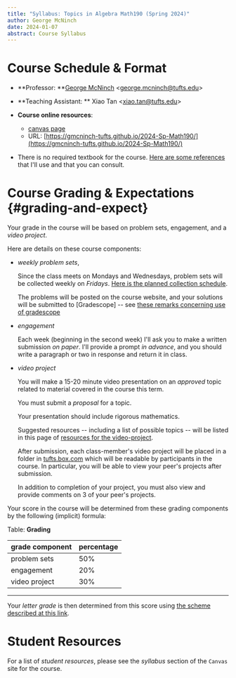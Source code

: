 ```yaml
---
title: "Syllabus: Topics in Algebra Math190 (Spring 2024)"
author: George McNinch
date: 2024-01-07
abstract: Course Syllabus 
---
```


# Course Schedule & Format


- **Professor: **[George McNinch](http://gmcninch.math.tufts.edu)
  <<george.mcninch@tufts.edu>>
- **Teaching Assistant: ** Xiao Tan <<xiao.tan@tufts.edu>>

- **Course online resources**: 

  - [canvas page](http://canvas.tufts.edu)
  - URL: [https://gmcninch-tufts.github.io/2024-Sp-Math190/](https://gmcninch-tufts.github.io/2024-Sp-Math190/)

- There is no required textbook for the course. [Here are some
  references](/course-posts/resources-references.html) that I'll use
  and that you can consult.


# Course Grading & Expectations   {#grading-and-expect}


Your grade in the course will be based on  problem sets,
engagement, and a *video project*.

Here are details on these course components:

- *weekly problem sets*, 

  Since the class meets on Mondays and Wednesdays, problem sets will
  be collected weekly on *Fridays*. [Here is the planned collection
  schedule](/course-pages/Math190--Assignments--AY2023-2024spring.html).

  The problems will be posted on the course website, and your
  solutions will be submitted to [Gradescope] -- see [these remarks
  concerning use of
  gradescope](/course-posts/resources--gradescope.html)

- *engagement*

  Each week (beginning in the second week) I'll ask you to make a
  written submission *on paper*.  I'll provide a prompt *in advance*,
  and you should write a paragraph or two in response and return it in
  class.

- *video project*

  You will make a 15-20 minute video presentation on an *approved*
  topic related to material covered in the course this term.
  
  You must submit a *proposal* for a topic.

  Your presentation should include rigorous mathematics.

  Suggested resources -- including a list of possible topics -- will
  be listed in this page of [resources for the
  video-project](/course-posts/resources-videos.html).

  After submission, each class-member's video project will be placed
  in a folder in [tufts.box.com](tufts.box.com) which will be readable
  by participants in the course. In particular, you will be able to
  view your peer's projects after submission.
  
  In addition to completion of your project, you must also view and
  provide comments on 3 of your peer's projects.

Your score in the course will be determined from these grading components by the
following (implicit) formula:

Table: **Grading**

| grade component |   percentage |
| :-----------    | :----------- |
| problem sets    |          50% |
| engagement      |          20% |
| video project   |          30% |

-------

Your *letter grade* is then determined from this score using [the
scheme described at this
link](https://math.tufts.edu/resources/grading-schemes).


# Student Resources

  For a list of *student resources*, please see the *syllabus* section
  of the `Canvas` site for the course.
